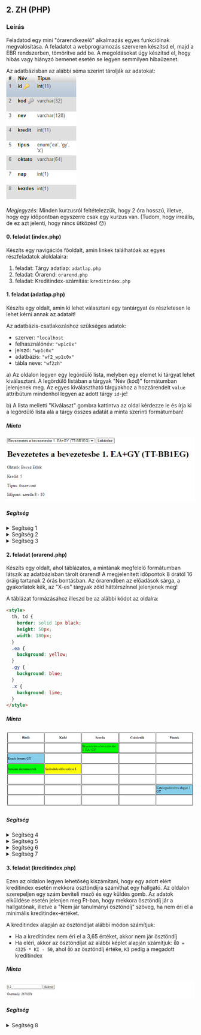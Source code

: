 ## 2. ZH (PHP)

### Leírás

Feladatod egy mini "órarendkezelő" alkalmazás egyes funkcióinak megvalósítása.
A feladatot a webprogramozás szerveren készítsd el, majd a EBR rendszerben, tömörítve add be. A megoldásokat úgy készítsd el, hogy hibás vagy hiányzó bemenet esetén se legyen semmilyen hibaüzenet.

Az adatbázisban az alábbi séma szerint tárolják az adatokat:  
![Séma](assets/images/webfejl2-otak/ab-sema.png)

*Megjegyzés*: Minden kurzusról feltételezzük, hogy 2 óra hosszú, illetve, hogy egy időpontban egyszerre csak egy kurzus van. (Tudom, hogy irreális, de ez azt jelenti, hogy nincs ütközés! 😯)

#### 0. feladat (index.php)

Készíts egy navigációs főoldalt, amin linkek találhatóak az egyes részfeladatok aloldalaira:

1. feladat: Tárgy adatlap: `adatlap.php`
2. feladat: Órarend: `orarend.php`
3. feladat: Kreditindex-számítás: `kreditindex.php`

#### 1. feladat (adatlap.php)

Készíts egy oldalt, amin ki lehet választani egy tantárgyat és részletesen le lehet kérni annak az adatait!

Az adatbázis-csatlakozáshoz szükséges adatok:
- szerver: `"localhost`
- felhasználónév: `"wp1c0x"`
- jelszó: `"wp1c0x"`
- adatbázis: `"wf2_wp1c0x"`
- tábla neve: `"wf2zh"`

a) Az oldalon legyen egy legördülő lista, melyben egy elemet ki tárgyat lehet kiválasztani. A legördülő listában a tárgyak "Név (kód)" formátumban jelenjenek meg. Az egyes kiválasztható tárgyakhoz a hozzárendelt `value` attribútum mindenhol legyen az adott tárgy `id`-je!

b) A lista melletti "Kiválaszt" gombra kattintva az oldal kérdezze le és írja ki a legördülő lista alá a tárgy összes adatát a minta szerinti formátumban!

##### Minta
![1. feladat](assets/images/webfejl2-otak/f1.png)

##### Segítség
<details>
  <summary>Segítség 1</summary>

  A legördülő lista generálásához használd a `select`, azon belül az `option` HTML tag-eket. Az `option` tag `value` attribútumának beállításával kézzel adhatod meg, hogy milyen adat kerüljön elküldésre a szervernek.
</details>

<details>
  <summary>Segítség 2</summary>
  <p>
  
  Szerveroldalon a beérkezett adatot felhasználva készíts lekérdezést ami egy darab elemet kérdez le az adatbázisból. A lekérdezett elemet kiolvasva jelenítsd meg annak az adatait.
  </p>
</details>

<details>
  <summary>Segítség 3</summary>
  <p>
  
  A kiíratás megkönnyítéséhez tárold el a napok nevét egy erre alkalmas adatszerkezetben.
  </p>
</details>

#### 2. feladat (orarend.php)

Készíts egy oldalt, ahol táblázatos, a mintának megfelelő formátumban látszik az adatbázisban tárolt órarend! A megjelenített időpontok 8 órától 16 óráig tartanak 2 órás bontásban. Az órarendben az előadások sárga, a gyakorlatok kék, az "X-es" tárgyak zöld háttérszínnel jelenjenek meg!

A táblázat formázásához illeszd be az alábbi kódot az oldalra:

```html
<style>
  th, td {
    border: solid 1px black;
    height: 50px;
    width: 180px;
  }
  .ea {
    background: yellow;
  }
  .gy {
    background: blue;
  }
  .x {
    background: lime;
  }
</style>
```
##### Minta
![2. feladat](assets/images/webfejl2-otak/f2.png)

##### Segítség
<details>
  <summary>Segítség 4</summary>

  Már a lekérdezésnél érdemes olyan formában tárolni az adatokat, hogy azzal könnyű legyen a megjelenítésnél dolgozni.
</details>

<details>
  <summary>Segítség 5</summary>

  Az órarend megjelenítéséhez használj egyszerű számlálós ciklusokat! A HTML táblázatok felépítéséének megfelelően 2 óránként, majd azon túl napoként jelenítsd meg az adatokat! A lekérdezéskor olyan formátumban tárold az adatokat, hogy erre a sémára illeszkedjen!
</details>

<details>
  <summary>Segítség 6</summary>

  Feltételes kifejezéssel ellenőrizd, hogy az egyes időpontokban van-e kurzus.
</details>

<details>
  <summary>Segítség 7</summary>

  A háttérszínekhez használd a mellékelt CSS kódban található CSS osztályokat! Ezek az osztályok megegyeznek az adatbázisban található "típus" mezőben tárolt lehetséges értékekkel.
</details>

#### 3. feladat (kreditindex.php)

Ezen az oldalon legyen lehetőség kiszámítani, hogy egy adott elért kreditindex esetén mekkora ösztöndíjra számíthat egy hallgató. Az oldalon szerepeljen egy szám beviteli mező és egy küldés gomb. Az adatok elküldése esetén jelenjen meg Ft-ban, hogy mekkora ösztöndíj jár a hallgatónak, illetve a "Nem jár tanulmányi ösztöndíj" szöveg, ha nem éri el a minimális kreditindex-értéket.

A kreditindex alapján az ösztöndíjat alábbi módon számítjuk:

- Ha a kreditindex nem éri el a 3,65 értéket, akkor nem jár ösztöndíj
- Ha eléri, akkor az ösztöndíjat az alábbi képlet alapján számítjuk: `ÖD = 4325 * KI - 50`, ahol `ÖD` az ösztöndíj értéke, `KI` pedig a megadott kreditindex

##### Minta
![2. feladat](assets/images/webfejl2-otak/f3.png)

##### Segítség
<details>
  <summary>Segítség 8</summary>

  A bementhez használd az `<input type="number">` HTML elemet. Ahhoz, hogy tört értékek is megadhatóak legyenek állítsd be a `step` attribútumot.
</details>